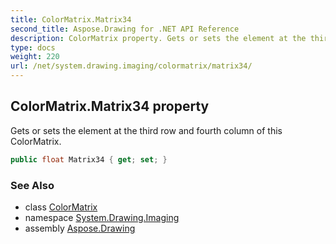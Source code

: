 ```yaml
---
title: ColorMatrix.Matrix34
second_title: Aspose.Drawing for .NET API Reference
description: ColorMatrix property. Gets or sets the element at the third row and fourth column of this ColorMatrix
type: docs
weight: 220
url: /net/system.drawing.imaging/colormatrix/matrix34/
---
```

## ColorMatrix.Matrix34 property

Gets or sets the element at the third row and fourth column of this ColorMatrix.

```csharp
public float Matrix34 { get; set; }
```

### See Also

* class [ColorMatrix](../)
* namespace [System.Drawing.Imaging](../../colormatrix/)
* assembly [Aspose.Drawing](../../../)


